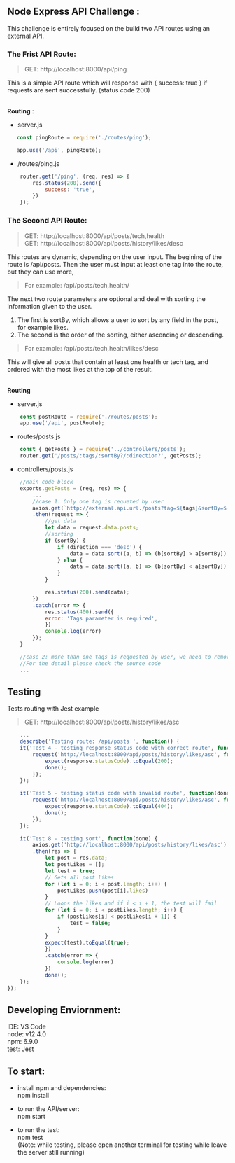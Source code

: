 ## Node Express API Challenge :
This challenge is entirely focused on the build two API routes using an external API.
### The Frist API Route:
> GET: http://localhost:8000/api/ping

This is a simple API route which will response with { success: true } if requests are sent successfully. (status code 200)

<br><b>Routing</b> :
- server.js 
```JavaScript
   const pingRoute = require('./routes/ping');

   app.use('/api', pingRoute); 

```
- /routes/ping.js
```JavaScript
    router.get('/ping', (req, res) => {
        res.status(200).send({
            success: 'true',
        })
    });

```

### The Second API Route:
>GET: http://localhost:8000/api/posts/tech,health<BR>
>GET: http://localhost:8000/api/posts/history/likes/desc

This routes are dynamic, depending on the user input. The begining of the route is /api/posts. Then the user must input at least one tag into the route, but they can use more,
> For example: /api/posts/tech,health/

The next two route parameters are optional and deal with sorting the information given to the user.<br>
1.  The first is sortBy, which allows a user to sort by any field in the post, for example likes.<br>
2.  The second is the order of the sorting, either ascending or descending.<br>
> For example: /api/posts/tech,health/likes/desc

 This will give all posts
that contain at least one health or tech tag, and ordered with the most likes at the top of the result.

<br><b>Routing</b>
- server.js
```JavaScript
    const postRoute = require('./routes/posts');
    app.use('/api', postRoute);
```
- routes/posts.js
```JavaScript
    const { getPosts } = require('../controllers/posts');
    router.get('/posts/:tags/:sortBy?/:direction?', getPosts);
```
- controllers/posts.js
```JavaScript
    //Main code block 
    exports.getPosts = (req, res) => {
        ...
        //case 1: Only one tag is requeted by user
        axios.get(`http://external.api.url./posts?tag=${tags}&sortBy=${sortBy}&direction=${direction}`)
        .then(request => {
            //get data
            let data = request.data.posts;
            //sorting
            if (sortBy) {
                if (direction === 'desc') {
                    data = data.sort((a, b) => (b[sortBy] > a[sortBy]) ? 1 : -1);
                } else {
                    data = data.sort((a, b) => (b[sortBy] < a[sortBy]) ? 1 : -1);
                }
            }

            res.status(200).send(data);
        })
        .catch(error => {
            res.status(400).send({
            error: 'Tags parameter is required',
            })
            console.log(error)
        });
    }

    //case 2: more than one tags is requested by user, we need to remove duplicate posts
    //For the detail please check the source code
    ...
```

## Testing
Tests routing with Jest example
>GET: http://localhost:8000/api/posts/history/likes/asc
```JavaScript
    ...
    describe('Testing route: /api/posts ', function() {
    it('Test 4 - testing response status code with correct route', function(done) {
        request('http://localhost:8000/api/posts/history/likes/asc', function(error, response, body) {
            expect(response.statusCode).toEqual(200);
            done();
        });
    });

    it('Test 5 - testing status code with invalid route', function(done) {
        request('http://localhost:8000/api/posts/history/likes/asc', function(error, response, body) {
            expect(response.statusCode).toEqual(404);
            done();
        });
    });

    it('Test 8 - testing sort', function(done) {
        axios.get('http://localhost:8000/api/posts/history/likes/asc')
        .then(res => {
            let post = res.data;
            let postLikes = [];
            let test = true;
            // Gets all post likes
            for (let i = 0; i < post.length; i++) {
                postLikes.push(post[i].likes)
            }
            // Loops the likes and if i < i + 1, the test will fail
            for (let i = 0; i < postLikes.length; i++) {
                if (postLikes[i] < postLikes[i + 1]) {
                    test = false;
                }
            }
            expect(test).toEqual(true);
            })
            .catch(error => {
                console.log(error)
            })
            done();
    });
});
```


## Developing Enviornment:
IDE: VS Code<br>
node: v12.4.0 <br>
npm: 6.9.0 <br>
test: Jest

## To start: 
- install npm and dependencies:<br>
    npm install<br>

- to run the API/server:<br>
    npm start<br>

- to run the test:<br>
    npm test<br>
    (Note: while testing, please open another terminal for testing while leave the server still running)
